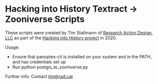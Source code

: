 # Hacking into History Textract -> Zooniverse Scripts

These scripts were created by Tim Stallmann of [Research Action Design, LLC](https://rad.cat) as
part of the [Hacking into History project](www.hackingintohistory.org/) in 2020.

Usage:
* Ensure that panoptes-cli is installed on your system and in the PATH, and has credentials set up
* Run python postgis_to_zooniverse.py <path-to-postgis-csv> <base-output-name> <subject-set-id>

Further info:
Contact tim@rad.cat
